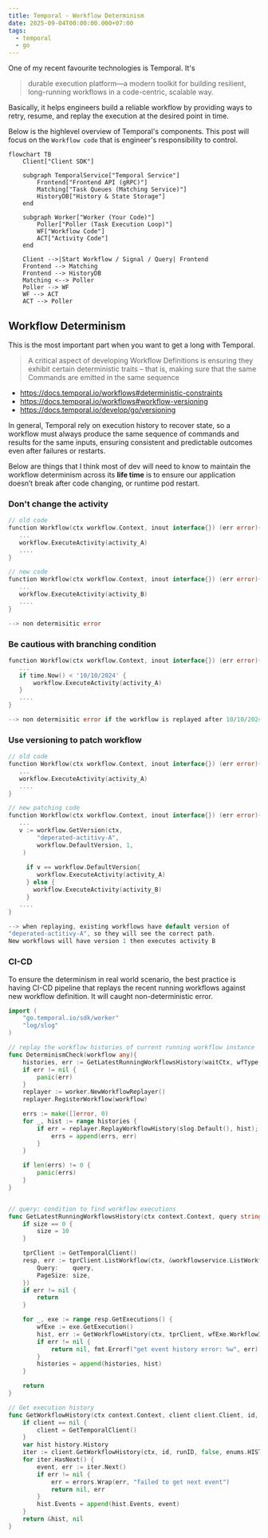 ```yaml
---
title: Temporal - Workflow Determinism
date: 2025-09-04T00:00:00.000+07:00
tags:
  - temporal
  - go
---
```



One of my recent favourite technologies is Temporal. It's 


> durable execution platform—a modern toolkit for building resilient, long-running workflows in a code-centric, scalable way.


Basically, it helps engineers build a reliable workflow by providing ways to retry, resume, and replay the execution at the desired point in time.

Below is the highlevel overview of Temporal's components. This post will focus on the `Workflow code` that is engineer's responsibility to control.

```mermaid
flowchart TB
    Client["Client SDK"]

    subgraph TemporalService["Temporal Service"]
        Frontend["Frontend API (gRPC)"]
        Matching["Task Queues (Matching Service)"]
        HistoryDB["History & State Storage"]
    end

    subgraph Worker["Worker (Your Code)"]
        Poller["Poller (Task Execution Loop)"]
        WF["Workflow Code"]
        ACT["Activity Code"]
    end

    Client -->|Start Workflow / Signal / Query| Frontend
    Frontend --> Matching
    Frontend --> HistoryDB
    Matching <--> Poller
    Poller --> WF
    WF --> ACT
    ACT --> Poller
```


## Workflow Determinism

This is the most important part when you want to get a long with Temporal.

> A critical aspect of developing Workflow Definitions is ensuring they exhibit certain deterministic traits – that is, making sure that the same Commands are emitted in the same sequence

- https://docs.temporal.io/workflows#deterministic-constraints
- https://docs.temporal.io/workflows#workflow-versioning
- https://docs.temporal.io/develop/go/versioning

In general, Temporal rely on execution history to recover state, so a workflow must always produce the same sequence of commands and results for the same inputs, ensuring consistent and predictable outcomes even after failures or restarts. 

Below are things that I think most of dev will need to know to maintain the workflow determinism across its **life time** is to ensure our application doesn’t break after code changing, or runtime pod restart. 


### Don't change the activity

```go
// old code
function Workflow(ctx workflow.Context, inout interface{}) (err error){
   ...
   workflow.ExecuteActivity(activity_A)
   ....
}

// new code
function Workflow(ctx workflow.Context, inout interface{}) (err error){
   ...
   workflow.ExecuteActivity(activity_B)
   ....
}

--> non determisitic error
```

### Be cautious with branching condition

```go
function Workflow(ctx workflow.Context, inout interface{}) (err error){
   ...
   if time.Now() < '10/10/2024' {
	   workflow.ExecuteActivity(activity_A)
   }
   ....
}

--> non determisitic error if the workflow is replayed after 10/10/2024
```

### Use versioning to patch workflow

```go
// old code
function Workflow(ctx workflow.Context, inout interface{}) (err error){
   ...
   workflow.ExecuteActivity(activity_A)
   ....
}

// new patching code
function Workflow(ctx workflow.Context, inout interface{}) (err error){
   ...
   v := workflow.GetVersion(ctx,
		"deperated-actitivy-A",
		workflow.DefaultVersion, 1,
	)
	
	 if v == workflow.DefaultVersion{
	    workflow.ExecuteActivity(activity_A)
	 } else {
	   workflow.ExecuteActivity(activity_B)
	 }
   ....
}

--> when replaying, existing workflows have default version of 
"deperated-actitivy-A", so they will see the correct path.
New workflows will have version 1 then executes activity B
```

### CI-CD

To ensure the determinism in real world scenario, the best practice is having CI-CD pipeline that replays the recent running workflows against new workflow definition. It will caught non-deterministic error.

```go
import (
    "go.temporal.io/sdk/worker"
    "log/slog"
)

// replay the workflow histories of current running workflow instance
func DeterminismCheck(workflow any){
    histories, err := GetLatestRunningWorkflowsHistory(waitCtx, wfType, 100)
    if err != nil {
        panic(err)
    }
    replayer := worker.NewWorkflowReplayer()
    replayer.RegisterWorkflow(workflow)

    errs := make([]error, 0)
    for _, hist := range histories {
        if err = replayer.ReplayWorkflowHistory(slog.Default(), hist); err != nil {
            errs = append(errs, err)
        }
    }

    if len(errs) != 0 {
        panic(errs)
    }
}


// query: condition to find workflow executions
func GetLatestRunningWorkflowsHistory(ctx context.Context, query string, size int32) (histories []*history.History, err error) {
    if size == 0 {
		size = 10
	}

    tprClient := GetTemporalClient()
    resp, err := tprClient.ListWorkflow(ctx, &workflowservice.ListWorkflowExecutionsRequest{
        Query:    query,
        PageSize: size,
    })
    if err != nil {
        return
    }

    for _, exe := range resp.GetExecutions() {
        wfExe := exe.GetExecution()
        hist, err := GetWorkflowHistory(ctx, tprClient, wfExe.WorkflowId, wfExe.RunId)
        if err != nil {
            return nil, fmt.Errorf("get event history error: %w", err)
        }
        histories = append(histories, hist)
    }

    return
}

// Get execution history 
func GetWorkflowHistory(ctx context.Context, client client.Client, id, runID string) (*history.History, error) {
	if client == nil {
		client = GetTemporalClient()
	}
	var hist history.History
	iter := client.GetWorkflowHistory(ctx, id, runID, false, enums.HISTORY_EVENT_FILTER_TYPE_ALL_EVENT)
	for iter.HasNext() {
		event, err := iter.Next()
		if err != nil {
			err = errors.Wrap(err, "failed to get next event")
			return nil, err
		}
		hist.Events = append(hist.Events, event)
	}
	return &hist, nil
}
```